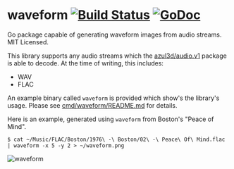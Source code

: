 waveform [![Build Status](https://travis-ci.org/mdlayher/waveform.svg?branch=master)](https://travis-ci.org/mdlayher/waveform) [![GoDoc](http://godoc.org/github.com/mdlayher/waveform?status.svg)](http://godoc.org/github.com/mdlayher/waveform)
========

Go package capable of generating waveform images from audio streams.  MIT Licensed.

This library supports any audio streams which the [azul3d/audio.v1](http://azul3d.org/audio.v1)
package is able to decode.  At the time of writing, this includes:
  - WAV
  - FLAC

An example binary called `waveform` is provided which show's the library's usage.
Please see [cmd/waveform/README.md](https://github.com/mdlayher/waveform/blob/master/cmd/waveform/README.md)
for details.

Here is an example, generated using `waveform` from Boston's "Peace of Mind".

```
$ cat ~/Music/FLAC/Boston/1976\ -\ Boston/02\ -\ Peace\ Of\ Mind.flac | waveform -x 5 -y 2 > ~/waveform.png
```

![waveform](https://cloud.githubusercontent.com/assets/1926905/4261650/b020c3c2-3b78-11e4-933c-c0b81e282973.png)
